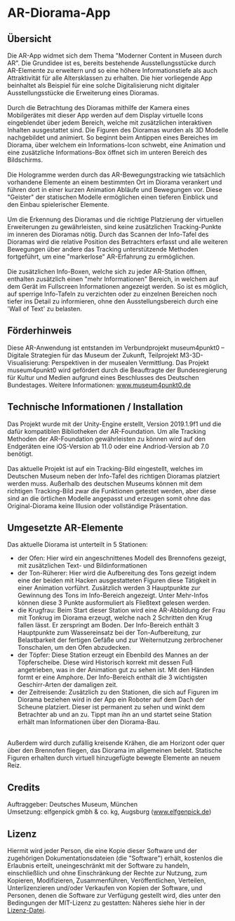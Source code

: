 # AR-Diorama-App

## Übersicht

Die AR-App widmet sich dem Thema "Moderner Content in Museen durch AR". Die Grundidee ist es, bereits bestehende Ausstellungsstücke durch AR-Elemente zu erweitern und so eine höhere Informationstiefe als auch Attraktivität für alle Altersklassen zu erhalten. Die hier vorliegende App beinhaltet als Beispiel für eine solche Digitalisierung nicht digitaler Ausstellungsstücke die Erweiterung eines Dioramas. <br><br> Durch die Betrachtung des Dioramas mithilfe der Kamera eines Mobilgerätes mit dieser App werden auf dem Display virtuelle Icons eingeblendet über jedem Bereich, welche mit zusätzlichen interaktiven Inhalten ausgestattet sind. Die Figuren des Dioramas wurden als 3D Modelle nachgebildet und animiert. So beginnt beim Antippen eines Bereiches im Diorama, über welchem ein Informations-Icon schwebt, eine Animation und eine zusätzliche Informations-Box öffnet sich im unteren Bereich des Bildschirms. <br><br> Die Hologramme werden durch das AR-Bewegungstracking wie tatsächlich vorhandene Elemente an einem bestimmten Ort im Diorama verankert und führen dort in einer kurzen Animation Abläufe und Bewegungen vor. Diese "Geister" der statischen Modelle ermöglichen einen tieferen Einblick und den Einbau spielerischer Elemente.<br><br>Um die Erkennung des Dioramas und die richtige Platzierung der virtuellen Erweiterungen zu gewährleisten, sind keine zusätzlichen Tracking-Punkte im inneren des Dioramas nötig. Durch das Scannen der Info-Tafel des Dioramas wird die relative Position des Betrachters erfasst und alle weiteren Bewegungen über andere das Tracking unterstützende Methoden fortgeführt, um eine "markerlose" AR-Erfahrung zu ermöglichen.<br><br> Die zusätzlichen Info-Boxen, welche sich zu jeder AR-Station öffnen, enthalten zusätzlich einen "mehr Informationen" Bereich, in welchem auf dem Gerät im Fullscreen Informationen angezeigt werden. So ist es möglich, auf sperrige Info-Tafeln zu verzichten oder zu einzelnen Bereichen noch tiefer ins Detail zu informieren, ohne den Ausstellungsbereich durch eine 'Wall of Text' zu belasten.

## Förderhinweis

Diese AR-Anwendung ist entstanden im Verbundprojekt museum4punkt0 – Digitale Strategien für das Museum der Zukunft, Teilprojekt M3-3D-Visualisierung: Perspektiven in der musealen Vermittlung. Das Projekt museum4punkt0 wird gefördert durch die Beauftragte der Bundesregierung für Kultur und Medien aufgrund eines Beschlusses des Deutschen Bundestages. Weitere Informationen: www.museum4punkt0.de

## Technische Informationen / Installation

Das Projekt wurde mit der Unity-Engine erstellt, Version 2019.1.9f1 und die dafür kompatiblen Bibliotheken der AR-Foundation. Um alle Tracking Methoden der AR-Foundation gewährleisten zu können wird auf den Endgeräten eine iOS-Version ab 11.0 oder eine Andriod-Version ab 7.0 benötigt. <br><br> Das aktuelle Projekt ist auf ein Tracking-Bild eingestellt, welches im Deutschen Museum neben der Info-Tafel des richtigen Dioramas platziert werden muss. Außerhalb des deutschen Museums können mit dem richtigen Tracking-Bild zwar die Funktionen getestet werden, aber diese sind an die örtlichen Modelle angepasst und erzeugen somit ohne das Original-Diorama keine Illusion oder vollständige Präsentation.<br>

## Umgesetzte AR-Elemente

Das aktuelle Diorama ist unterteilt in 5 Stationen:
- der Ofen: Hier wird ein angeschnittenes Modell des Brennofens gezeigt, mit zusätzlichen Text- und Bildinformationen
- der Ton-Rüherer: Hier wird die Aufbereitung des Tons gezeigt indem eine der beiden mit Hacken ausgestatteten Figuren diese Tätigkeit in einer Animation vorführt. Zusätzlich werden 3 Hauptpunkte zur Gewinnung des Tons im Info-Bereich angezeigt. Unter Mehr-Infos können diese 3 Punkte ausformuliert als Fließtext gelesen werden.
- die Krugfrau: Beim Start dieser Station wird eine AR-Abbildung der Frau mit Tonkrug im Diorama erzeugt, welche nach 2 Schritten den Krug fallen lässt. Er zerspringt am Boden. Der Info-Bereich enthält 3 Hauptpunkte zum Wassereinsatz bei der Ton-Aufbereitung, zur Belastbarkeit der fertigen Gefäße und zur Weiternutzung zerbrochener Tonschalen, um den Ofen abzudecken.
- der Töpfer: Diese Station erzeugt ein Ebenbild des Mannes an der Töpferscheibe. Diese wird Historisch korrekt mit dessen Fuß angetrieben, was in der Animation gut zu sehen ist. Mit den Händen formt er eine Amphore. Der Info-Bereich enthält die 3 wichtigsten Geschirr-Arten der damaligen zeit.
- der Zeitreisende: Zusätzlich zu den Stationen, die sich auf Figuren im Diorama beziehen wird in der App ein Roboter auf dem Dach der Scheune platziert. Dieser ist permanent zu sehen und winkt dem Betrachter ab und an zu. Tippt man ihn an und startet seine Station erhält man Informationen über den Diorama-Bau.
<br>
Außerdem wird durch zufällig kreisende Krähen, die am Horizont oder quer über den Brennofen fliegen, das Diorama im allgemeinen belebt. Statische Figuren erhalten durch virtuell hinzugefügte bewegte Elemente an neuem Reiz.

## Credits

Auftraggeber: Deutsches Museum, München <br>
Umsetzung: elfgenpick gmbh & co. kg, Augsburg (www.elfgenpick.de)

## Lizenz

Hiermit wird jeder Person, die eine Kopie dieser Software und der zugehörigen Dokumentationsdateien (die "Software") erhält, kostenlos die Erlaubnis erteilt, uneingeschränkt mit der Software zu handeln, einschließlich und ohne Einschränkung der Rechte zur Nutzung, zum Kopieren, Modifizieren, Zusammenführen, Veröffentlichen, Verteilen, Unterlizenzieren und/oder Verkaufen von Kopien der Software, und Personen, denen die Software zur Verfügung gestellt wird, dies unter den Bedingungen der MIT-Lizenz zu gestatten: Näheres siehe hier in der <a href="https://github.com/museum4punkt0/AR-Diorama-App/blob/master/LICENSE">Lizenz-Datei</a>.

